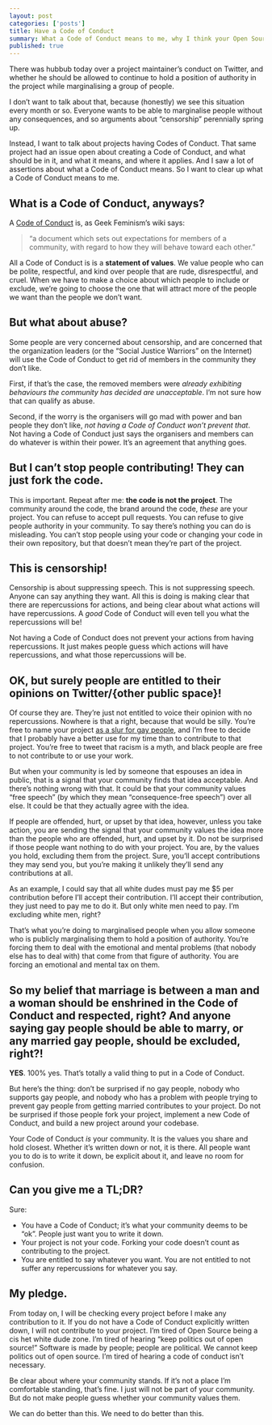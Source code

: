 ```yaml
---
layout: post
categories: ['posts']
title: Have a Code of Conduct
summary: What a Code of Conduct means to me, why I think your Open Source project should have one, and responses to common objections to Codes of Conduct.
published: true
---
```


There was hubbub today over a project maintainer’s conduct on Twitter, and whether he should be allowed to continue to hold a position of authority in the project while marginalising a group of people.

I don’t want to talk about that, because (honestly) we see this situation every month or so. Everyone wants to be able to marginalise people without any consequences, and so arguments about “censorship” perennially spring up.

Instead, I want to talk about projects having Codes of Conduct. That same project had an issue open about creating a Code of Conduct, and what should be in it, and what it means, and where it applies. And I saw a lot of assertions about what a Code of Conduct means. So I want to clear up what a Code of Conduct means to me.

## What is a Code of Conduct, anyways?

A [Code of Conduct](http://geekfeminism.wikia.com/wiki/Code_of_conduct_evaluations) is, as Geek Feminism’s wiki says:

> “a document which sets out expectations for members of a community, with regard to how they will behave toward each other.”

All a Code of Conduct is is a **statement of values**. We value people who can be polite, respectful, and kind over people that are rude, disrespectful, and cruel. When we have to make a choice about which people to include or exclude, we’re going to choose the one that will attract more of the people we want than the people we don’t want.

## But what about abuse?

Some people are very concerned about censorship, and are concerned that the organization leaders (or the “Social Justice Warriors” on the Internet) will use the Code of Conduct to get rid of members in the community they don’t like.

First, if that’s the case, the removed members were _already exhibiting behaviours the community has decided are unacceptable_. I’m not sure how that can qualify as abuse.

Second, if the worry is the organisers will go mad with power and ban people they don’t like, _not having a Code of Conduct won’t prevent that_. Not having a Code of Conduct just says the organisers and members can do whatever is within their power. It’s an agreement that anything goes.

## But I can’t stop people contributing! They can just fork the code.

This is important. Repeat after me: **the code is not the project**. The community around the code, the brand around the code, _these_ are your project. You can refuse to accept pull requests. You can refuse to give people authority in your community. To say there’s nothing you can do is misleading. You can’t stop people using your code or changing your code in their own repository, but that doesn’t mean they’re part of the project.

## This is censorship!

Censorship is about suppressing speech. This is not suppressing speech. Anyone can say anything they want. All this is doing is making clear that there are repercussions for actions, and being clear about what actions will have repercussions. A _good_ Code of Conduct will even tell you what the repercussions will be!

Not having a Code of Conduct does not prevent your actions from having repercussions. It just makes people guess which actions will have repercussions, and what those repercussions will be.

## OK, but surely people are entitled to their opinions on Twitter/{other public space}!

Of course they are. They’re just not entitled to voice their opinion with no repercussions. Nowhere is that a right, because that would be silly. You’re free to name your project [as a slur for gay people](https://github.com/meh/fag), and I’m free to decide that I probably have a better use for my time than to contribute to that project. You’re free to tweet that racism is a myth, and black people are free to not contribute to or use your work.

But when your community is led by someone that espouses an idea in public, that is a signal that your community finds that idea acceptable. And there’s nothing wrong with that. It could be that your community values “free speech” (by which they mean “consequence-free speech”) over all else. It could be that they actually agree with the idea.

If people are offended, hurt, or upset by that idea, however, unless you take action, you are sending the signal that your community values the idea more than the people who are offended, hurt, and upset by it. Do not be surprised if those people want nothing to do with your project. You are, by the values you hold, excluding them from the project. Sure, you’ll accept contributions they may send you, but you’re making it unlikely they’ll send any contributions at all.

As an example, I could say that all white dudes must pay me $5 per contribution before I’ll accept their contribution. I’ll accept their contribution, they just need to pay me to do it. But only white men need to pay. I’m excluding white men, right?

That’s what you’re doing to marginalised people when you allow someone who is publicly marginalising them to hold a position of authority. You’re forcing them to deal with the emotional and mental problems (that nobody else has to deal with) that come from that figure of authority. You are forcing an emotional and mental tax on them.

## So my belief that marriage is between a man and a woman should be enshrined in the Code of Conduct and respected, right? And anyone saying gay people should be able to marry, or any married gay people, should be excluded, right?!

**YES**. 100% yes. That’s totally a valid thing to put in a Code of Conduct.

But here’s the thing: don’t be surprised if no gay people, nobody who supports gay people, and nobody who has a problem with people trying to prevent gay people from getting married contributes to your project. Do not be surprised if those people fork your project, implement a new Code of Conduct, and build a new project around your codebase.

Your Code of Conduct _is_ your community. It is the values you share and hold closest. Whether it’s written down or not, it is there. All people want you to do is to write it down, be explicit about it, and leave no room for confusion.

## Can you give me a TL;DR?

Sure:

* You have a Code of Conduct; it’s what your community deems to be “ok”. People just want you to write it down.
* Your project is not your code. Forking your code doesn’t count as contributing to the project.
* You are entitled to say whatever you want. You are not entitled to not suffer any repercussions for whatever you say.

## My pledge.

From today on, I will be checking every project before I make any contribution to it. If you do not have a Code of Conduct explicitly written down, I will not contribute to your project. I’m tired of Open Source being a cis het white dude zone. I’m tired of hearing “keep politics out of open source!” Software is made by people; people are political. We cannot keep politics out of open source. I’m tired of hearing a code of conduct isn’t necessary.

Be clear about where your community stands. If it’s not a place I’m comfortable standing, that’s fine. I just will not be part of your community. But do not make people guess whether your community values them.

We can do better than this. We need to do better than this.